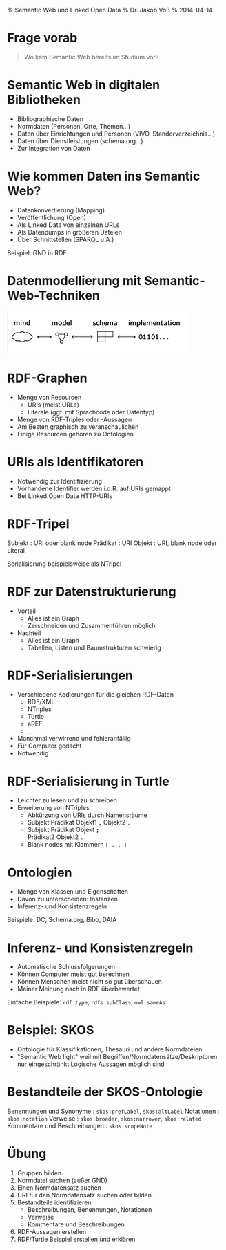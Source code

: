 % Semantic Web und Linked Open Data
% Dr. Jakob Voß
% 2014-04-14

# Frage vorab

> Wo kam Semantic Web bereits im Studium vor?

# Semantic Web in digitalen Bibliotheken

* Bibliographische Daten
* Normdaten (Personen, Orte, Themen...)
* Daten über Einrichtungen und Personen (VIVO, Standorverzeichnis...)
* Daten über Dienstleistungen (schema.org...)
* Zur Integration von Daten

# Wie kommen Daten ins Semantic Web?

* Datenkonvertierung (Mapping)
* Veröffentlichung (Open)
* Als Linked Data von einzelnen URLs
* Als Datendumps in größeren Dateien
* Über Schnittstellen (SPARQL u.A.)

Beispiel: GND in RDF

# Datenmodellierung mit Semantic-Web-Techniken

![](../img/datamodeling.png)
 
# RDF-Graphen

* Menge von Resourcen
    * URIs (meist URLs)
    * Literale (ggf. mit Sprachcode oder Datentyp)
* Menge von RDF-Triples oder -Aussagen
* Am Besten graphisch zu veranschaulichen
* Einige Resourcen gehören zu Ontologien

# URIs als Identifikatoren

* Notwendig zur Identifizierung
* Vorhandene Identifier werden i.d.R. auf URIs gemappt
* Bei Linked Open Data HTTP-URIs

# RDF-Tripel

Subjekt
  : URI oder blank node
Prädikat
  : URI
Objekt
  : URI, blank node oder Literal

Serialisierung beispielsweise als NTripel

# RDF zur Datenstrukturierung

* Vorteil
    * Alles ist ein Graph
    * Zerschneiden und Zusammenführen möglich
* Nachteil
    * Alles ist ein Graph
    * Tabellen, Listen und Baumstrukturen schwierig

# RDF-Serialisierungen

* Verschiedene Kodierungen für die gleichen RDF-Daten
    * RDF/XML
    * NTriples
    * Turtle
    * aREF
    * ...
* Manchmal verwirrend und fehleranfällig
* Für Computer gedacht
* Notwendig

# RDF-Serialisierung in Turtle

* Leichter zu lesen und zu schreiben
* Erweiterung von NTriples
    * Abkürzung von URIs durch Namensräume
    * Subjekt Prädikat Objekt1 **`,`** Objekt2 `.`
    * Subjekt Prädikat  Objekt **`;`**\
      Prädikat2 Objekt2 `.`
    * Blank nodes mit Klammern `[ ... ]`

# Ontologien

* Menge von Klassen und Eigenschaften
* Davon zu unterscheiden: Instanzen
* Inferenz- und Konsistenzregeln 

Beispiele: DC, Schema.org, Bibo, DAIA

# Inferenz- und Konsistenzregeln 

* Automatische Schlussfolgerungen
* Können Computer meist gut berechnen 
* Können Menschen meist nicht so gut überschauen
* Meiner Meinung nach in RDF überbewertet

Einfache Beispiele: `rdf:type`, `rdfs:subClass`, `owl:sameAs`

# Beispiel: SKOS

* Ontologie für Klassifikationen, Thesauri und andere Normdateien
* "Semantic Web light" weil mit Begriffen/Normdatensätze/Deskriptoren
  nur eingeschränkt Logische Aussagen möglich sind

# Bestandteile der SKOS-Ontologie

Benennungen und Synonyme
  : `skos:prefLabel`, `skos:altLabel`
Notationen
  : `skos:notation`
Verweise
  : `skos:broader`, `skos:narrower`, `skos:related` 
Kommentare und Beschreibungen
  : `skos:scopeNote`

# Übung

1. Gruppen bilden
2. Normdatei suchen (außer GND)
3. Einen Normdatensatz suchen
4. URI für den Normdatensatz suchen oder bilden
5. Bestandteile identifizieren
    * Beschreibungen, Benennungen, Notationen
    * Verweise
    * Kommentare und Beschreibungen
6. RDF-Aussagen erstellen
7. RDF/Turtle Beispiel erstellen und erklären

